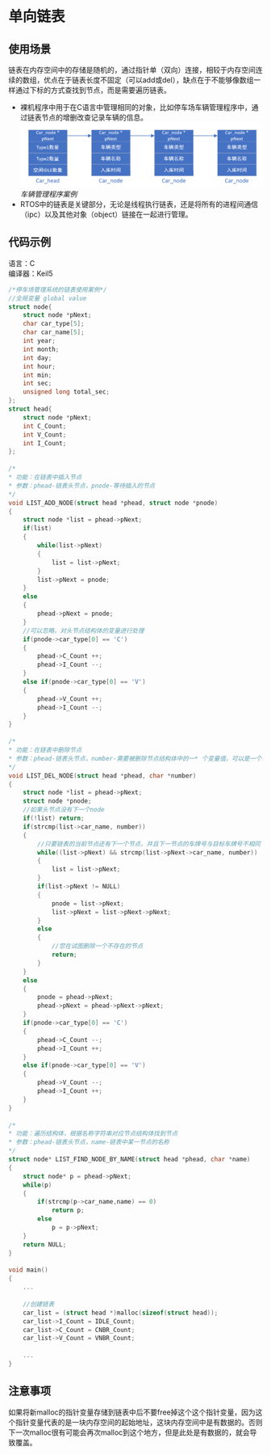 # 单向链表

## 使用场景

链表在内存空间中的存储是随机的，通过指针单（双向）连接，相较于内存空间连续的数组，优点在于链表长度不固定（可以add或del），缺点在于不能够像数组一样通过下标的方式查找到节点，而是需要遍历链表。
- 裸机程序中用于在C语言中管理相同的对象，比如停车场车辆管理程序中，通过链表节点的增删改查记录车辆的信息。
![车辆管理程序案例](pic/pic1.png)
*车辆管理程序案例*
- RTOS中的链表是关键部分，无论是线程执行链表，还是将所有的进程间通信（ipc）以及其他对象（object）链接在一起进行管理。

## 代码示例
语言：C  
编译器：Keil5  

```C
/*停车场管理系统的链表使用案例*/
//全局变量 global value
struct node{
	struct node *pNext;
	char car_type[5];
	char car_name[5];
	int year;
	int month;
	int day;
	int hour;
	int min;
	int sec;
	unsigned long total_sec;
};
struct head{
	struct node *pNext;
	int C_Count;
	int V_Count;
	int I_Count;
};

/*
* 功能：在链表中插入节点
* 参数：phead-链表头节点，pnode-等待插入的节点
*/
void LIST_ADD_NODE(struct head *phead, struct node *pnode)
{
	struct node *list = phead->pNext;
	if(list)
	{
		while(list->pNext)
		{
			list = list->pNext;
		}
		list->pNext = pnode;
	}
	else
	{
		phead->pNext = pnode;
	}
	//可以忽略，对头节点结构体的变量进行处理
	if(pnode->car_type[0] == 'C')
	{
		phead->C_Count ++;
		phead->I_Count --;
	}
	else if(pnode->car_type[0] == 'V')
	{
		phead->V_Count ++;
		phead->I_Count --;	
	}
}

/*
* 功能：在链表中删除节点
* 参数：phead-链表头节点，number-需要被删除节点结构体中的一* 个变量值，可以是一个唯一的值，比如序号。
*/
void LIST_DEL_NODE(struct head *phead, char *number)
{
	struct node *list = phead->pNext;
	struct node *pnode;
	//如果头节点没有下一个node
	if(!list) return;
	if(strcmp(list->car_name, number))
	{
		//只要链表的当前节点还有下一个节点，并且下一节点的车牌号与目标车牌号不相同
		while((list->pNext) && strcmp(list->pNext->car_name, number))
		{
			list = list->pNext;
		}
		if(list->pNext != NULL)
		{
			pnode = list->pNext;
			list->pNext = list->pNext->pNext;
		}
		else
		{
			//您在试图删除一个不存在的节点
			return;
		}
	}
	else
	{
		pnode = phead->pNext;
		phead->pNext = phead->pNext->pNext;
	}
	if(pnode->car_type[0] == 'C')
	{
		phead->C_Count --;
		phead->I_Count ++;
	}
	else if(pnode->car_type[0] == 'V')
	{
		phead->V_Count --;
		phead->I_Count ++;	
	}
}

/*
* 功能：遍历结构体，根据名称字符串对应节点结构体找到节点
* 参数：phead-链表头节点，name-链表中某一节点的名称
*/
struct node* LIST_FIND_NODE_BY_NAME(struct head *phead, char *name)
{
	struct node* p = phead->pNext;
	while(p)
	{
		if(strcmp(p->car_name,name) == 0)
			return p;
		else
			p = p->pNext;
	}
	return NULL;
}

void main()
{
	...

	//创建链表
	car_list = (struct head *)malloc(sizeof(struct head));
	car_list->I_Count = IDLE_Count;
	car_list->C_Count = CNBR_Count;
	car_list->V_Count = VNBR_Count;

	...
}

```

## 注意事项
如果将新malloc的指针变量存储到链表中后不要free掉这个这个指针变量，因为这个指针变量代表的是一块内存空间的起始地址，这块内存空间中是有数据的。否则下一次malloc很有可能会再次malloc到这个地方，但是此处是有数据的，就会导致覆盖。
